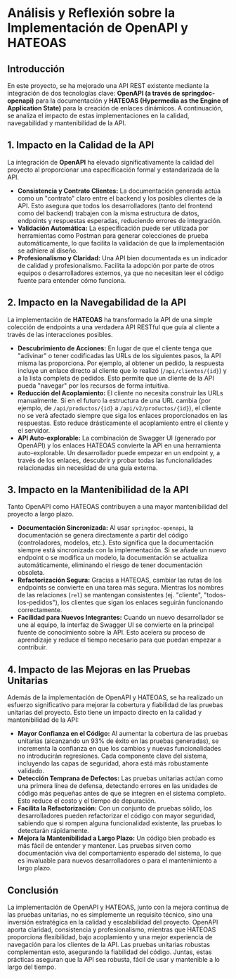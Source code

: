 # Análisis y Reflexión sobre la Implementación de OpenAPI y HATEOAS

## Introducción

En este proyecto, se ha mejorado una API REST existente mediante la integración de dos tecnologías clave: **OpenAPI (a través de springdoc-openapi)** para la documentación y **HATEOAS (Hypermedia as the Engine of Application State)** para la creación de enlaces dinámicos. A continuación, se analiza el impacto de estas implementaciones en la calidad, navegabilidad y mantenibilidad de la API.

## 1. Impacto en la Calidad de la API

La integración de **OpenAPI** ha elevado significativamente la calidad del proyecto al proporcionar una especificación formal y estandarizada de la API.

- **Consistencia y Contrato Clientes:** La documentación generada actúa como un "contrato" claro entre el backend y los posibles clientes de la API. Esto asegura que todos los desarrolladores (tanto del frontend como del backend) trabajen con la misma estructura de datos, endpoints y respuestas esperadas, reduciendo errores de integración.
- **Validación Automática:** La especificación puede ser utilizada por herramientas como Postman para generar colecciones de prueba automáticamente, lo que facilita la validación de que la implementación se adhiere al diseño.
- **Profesionalismo y Claridad:** Una API bien documentada es un indicador de calidad y profesionalismo. Facilita la adopción por parte de otros equipos o desarrolladores externos, ya que no necesitan leer el código fuente para entender cómo funciona.

## 2. Impacto en la Navegabilidad de la API

La implementación de **HATEOAS** ha transformado la API de una simple colección de endpoints a una verdadera API RESTful que guía al cliente a través de las interacciones posibles.

- **Descubrimiento de Acciones:** En lugar de que el cliente tenga que "adivinar" o tener codificadas las URLs de los siguientes pasos, la API misma las proporciona. Por ejemplo, al obtener un pedido, la respuesta incluye un enlace directo al cliente que lo realizó (`/api/clientes/{id}`) y a la lista completa de pedidos. Esto permite que un cliente de la API pueda "navegar" por los recursos de forma intuitiva.
- **Reducción del Acoplamiento:** El cliente no necesita construir las URLs manualmente. Si en el futuro la estructura de una URL cambia (por ejemplo, de `/api/productos/{id}` a `/api/v2/productos/{id}`), el cliente no se verá afectado siempre que siga los enlaces proporcionados en las respuestas. Esto reduce drásticamente el acoplamiento entre el cliente y el servidor.
- **API Auto-explorable:** La combinación de Swagger UI (generado por OpenAPI) y los enlaces HATEOAS convierte la API en una herramienta auto-explorable. Un desarrollador puede empezar en un endpoint y, a través de los enlaces, descubrir y probar todas las funcionalidades relacionadas sin necesidad de una guía externa.

## 3. Impacto en la Mantenibilidad de la API

Tanto OpenAPI como HATEOAS contribuyen a una mayor mantenibilidad del proyecto a largo plazo.

- **Documentación Sincronizada:** Al usar `springdoc-openapi`, la documentación se genera directamente a partir del código (controladores, modelos, etc.). Esto significa que la documentación siempre está sincronizada con la implementación. Si se añade un nuevo endpoint o se modifica un modelo, la documentación se actualiza automáticamente, eliminando el riesgo de tener documentación obsoleta.
- **Refactorización Segura:** Gracias a HATEOAS, cambiar las rutas de los endpoints se convierte en una tarea más segura. Mientras los nombres de las relaciones (`rel`) se mantengan consistentes (ej. "cliente", "todos-los-pedidos"), los clientes que sigan los enlaces seguirán funcionando correctamente.
- **Facilidad para Nuevos Integrantes:** Cuando un nuevo desarrollador se une al equipo, la interfaz de Swagger UI se convierte en la principal fuente de conocimiento sobre la API. Esto acelera su proceso de aprendizaje y reduce el tiempo necesario para que puedan empezar a contribuir.

## 4. Impacto de las Mejoras en las Pruebas Unitarias

Además de la implementación de OpenAPI y HATEOAS, se ha realizado un esfuerzo significativo para mejorar la cobertura y fiabilidad de las pruebas unitarias del proyecto. Esto tiene un impacto directo en la calidad y mantenibilidad de la API:

-   **Mayor Confianza en el Código:** Al aumentar la cobertura de las pruebas unitarias (alcanzando un 93% de éxito en las pruebas generadas), se incrementa la confianza en que los cambios y nuevas funcionalidades no introducirán regresiones. Cada componente clave del sistema, incluyendo las capas de seguridad, ahora está más robustamente validado.
-   **Detección Temprana de Defectos:** Las pruebas unitarias actúan como una primera línea de defensa, detectando errores en las unidades de código más pequeñas antes de que se integren en el sistema completo. Esto reduce el costo y el tiempo de depuración.
-   **Facilita la Refactorización:** Con un conjunto de pruebas sólido, los desarrolladores pueden refactorizar el código con mayor seguridad, sabiendo que si rompen alguna funcionalidad existente, las pruebas lo detectarán rápidamente.
-   **Mejora la Mantenibilidad a Largo Plazo:** Un código bien probado es más fácil de entender y mantener. Las pruebas sirven como documentación viva del comportamiento esperado del sistema, lo que es invaluable para nuevos desarrolladores o para el mantenimiento a largo plazo.

## Conclusión

La implementación de OpenAPI y HATEOAS, junto con la mejora continua de las pruebas unitarias, no es simplemente un requisito técnico, sino una inversión estratégica en la calidad y escalabilidad del proyecto. OpenAPI aporta claridad, consistencia y profesionalismo, mientras que HATEOAS proporciona flexibilidad, bajo acoplamiento y una mejor experiencia de navegación para los clientes de la API. Las pruebas unitarias robustas complementan esto, asegurando la fiabilidad del código. Juntas, estas prácticas aseguran que la API sea robusta, fácil de usar y mantenible a lo largo del tiempo.
